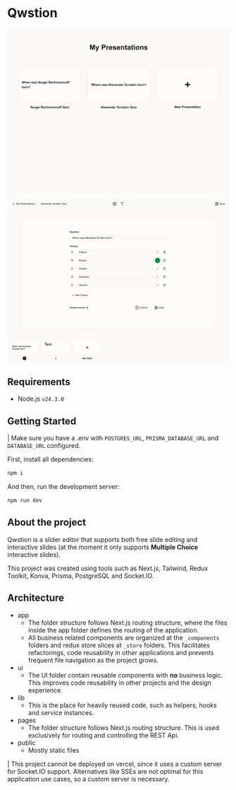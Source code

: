 # Qwstion

![Qwstion application screenshot](preview-1.png)
![Qwstion application screenshot](preview-2.png)

## Requirements

- Node.js `v24.3.0`

## Getting Started

| Make sure you have a .env with `POSTGRES_URL`, `PRISMA_DATABASE_URL` and `DATABASE_URL` configured.

First, install all dependencies:

```bash
npm i
```

And then, run the development server:

```bash
npm run dev
```

## About the project

Qwstion is a slider editor that supports both free slide editing and interactive slides (at the moment it only supports **Multiple Choice** interactive slides).

This project was created using tools such as Next.js, Tailwind, Redux Toolkit, Konva, Prisma, PostgreSQL and Socket.IO.

## Architecture

- app
  - The folder structure follows Next.js routing structure, where the files inside the app folder defines the routing of the application.
  - All business related components are organized at the `_components` folders and redux store slices at `_store` folders. This facilitates refactorings, code reusability in other applications and prevents frequent file navigation as the project grows.
- ui
  - The UI folder contain reusable components with **no** business logic. This improves code reusability in other projects and the design experience.
- lib
  - This is the place for heavily reused code, such as helpers, hooks and service instances.
- pages
  - The folder structure follows Next.js routing structure. This is used exclusively for routing and controlling the REST Api.
- public
  - Mostly static files

| This project cannot be deployed on vercel, since it uses a custom server for Socket.IO support. Alternatives like SSEs are not optimal for this application use cases, so a custom server is necessary.
